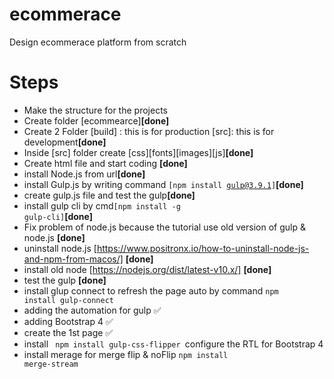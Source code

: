 # ecommerace
 Design ecommerace platform from scratch

# Steps 
* Make the structure for the projects 
* Create folder [ecommearce]<strong>[done]</strong>
* Create 2 Folder [build] : this is for production [src]: this is for development<strong>[done]</strong>
* Inside [src] folder create [css][fonts][images][js]<strong>[done]</strong>
* Create html file and start coding <strong>[done]</strong>
* install Node.js from url<strong>[done]</strong>
* install Gulp.js  by writing command <code>[npm install gulp@3.9.1]</code><strong>[done]</strong>
*  create gulp.js file and test the gulp<strong>[done]</strong>
* install gulp cli by cmd<code>[npm install -g gulp-cli]</code><strong>[done]</strong>
* Fix problem of node.js because the tutorial use old version of gulp & node.js <strong>[done]</strong>
* uninstall node.js [https://www.positronx.io/how-to-uninstall-node-js-and-npm-from-macos/] <strong>[done]</strong>
* install old node [https://nodejs.org/dist/latest-v10.x/] <strong>[done]</strong>
* test the gulp <strong>[done]</strong>
* install glup connect to refresh the page auto by command <code>npm install gulp-connect</code>
* adding the automation for gulp &#9989;
* adding Bootstrap 4 &#9989;
* create the 1st page &#9989;
* install <code> npm install gulp-css-flipper </code>configure the RTL for Bootstrap 4 
* install merage for merge flip & noFlip <code>npm install merge-stream </code>

